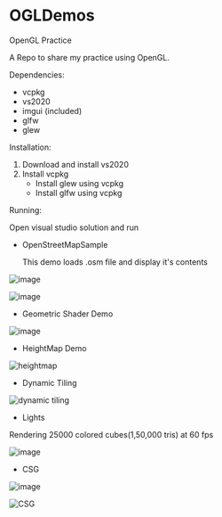 # OGLDemos
OpenGL Practice


A Repo to share my practice using OpenGL.


Dependencies:
* vcpkg
* vs2020
* imgui (included)
* glfw
* glew


Installation:

1. Download and install vs2020
2. Install vcpkg
   * Install glew using vcpkg
   * Install glfw using vcpkg

Running:

Open visual studio solution and run 

* OpenStreetMapSample


  This demo loads .osm file and display it's contents

![image](https://user-images.githubusercontent.com/824691/211126560-a8f51551-b35f-4c3f-a563-b0d633ab8dc5.png)

![image](https://user-images.githubusercontent.com/824691/211213859-b4ff89a5-0ac4-4c96-a7e5-f8b37df97463.png)


* Geometric Shader Demo

![image](https://user-images.githubusercontent.com/824691/211232098-51f3e063-701d-417b-9f1d-6b97ae8da78e.png)

* HeightMap Demo

![heightmap](https://user-images.githubusercontent.com/824691/211948333-8c4f32d9-391d-43b2-ad18-8bbec90f8596.png)

* Dynamic Tiling

![dynamic tiling](https://user-images.githubusercontent.com/824691/212783723-3e56d1f4-76ef-4f6e-84a1-f9c21eebb0f9.gif)

* Lights

Rendering 25000 colored cubes(1,50,000 tris) at 60 fps

![image](https://user-images.githubusercontent.com/824691/215657369-22fbe00e-5fb3-450f-a4a8-39c84c00baeb.png)

* CSG

![image](https://user-images.githubusercontent.com/824691/216515067-80f3dd5b-71de-4769-8077-111aa7954ee3.png)


![CSG](https://user-images.githubusercontent.com/824691/216797741-8ac3f4a9-bf86-445a-968f-c05f2dfd6591.gif)
